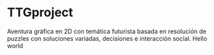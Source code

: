 # TTGproject
Aventura gráfica en 2D con temática futurista basada en resolución de puzzles con soluciones variadas, decisiones e interacción social.
Hello world
